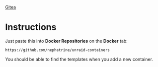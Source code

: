 [Gitea](https://code.nephatrine.net/nephatrine/unraid-containers)

# Instructions

Just paste this into **Docker Repositories** on the **Docker** tab:

~~~
https://github.com/nephatrine/unraid-containers
~~~

You should be able to find the templates when you add a new container.

